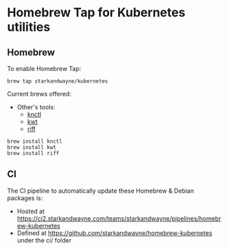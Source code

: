 # Homebrew Tap for Kubernetes utilities

## Homebrew

To enable Homebrew Tap:

```plain
brew tap starkandwayne/kubernetes
```

Current brews offered:

- Other's tools:
  - [knctl](https://github.com/cppforlife/knctl)
  - [kwt](https://github.com/cppforlife/kwt)
  - [riff](https://github.com/projectriff/riff)

```plain
brew install knctl
brew install kwt
brew install riff
```

## CI

The CI pipeline to automatically update these Homebrew & Debian packages is:

- Hosted at https://ci2.starkandwayne.com/teams/starkandwayne/pipelines/homebrew-kubernetes
- Defined at https://github.com/starkandwayne/homebrew-kubernetes under the ci/ folder
